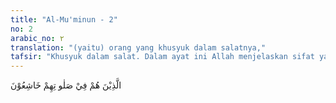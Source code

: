 ```yaml
---
title: "Al-Mu'minun - 2"
no: 2
arabic_no: ٢
translation: "(yaitu) orang yang khusyuk dalam salatnya,"
tafsir: "Khusyuk dalam salat. Dalam ayat ini Allah menjelaskan sifat yang kedua, yaitu seorang mukmin yang beruntung, jika salat benar-benar khusyuk dalam salatnya, pikirannya selalu mengingat Allah, dan memusatkan semua pikiran dan panca inderanya untuk bermunajat kepada-Nya. Dia menyadari dan merasakan bahwa orang yang salat itu benar-benar sedang berhadapan dengan Tuhannya, oleh karena itu seluruh anggota tubuh dan jiwanya dipenuhi kekhusyukan, kekhidmatan dan keikhlasan, diselingi dengan rasa takut dan diselubungi dengan penuh harapan kepada Tuhannya. Untuk dapat memenuhi syarat kekhusyukan dalam salat, harus memperhati-kan tiga perkara, yaitu:\n\na) Paham apa yang dibaca, supaya apa yang diucapkan lidahnya dapat dipahami dan dimengerti, sesuai dengan ayat:\n\nMaka tidakkah mereka menghayati Al-Qur'an ataukah hati mereka sudah terkunci? (Muhammad/47: 24)\n\nb) Ingat kepada Allah, sesuai dengan firman-Nya:\n\nDan laksanakanlah salat untuk mengingat Aku. (thaha/20: 14)\n\nc) Salat berarti munajat kepada Allah, pikiran dan perasaan orang yang salat harus selalu mengingat dan jangan lengah atau lalai. Para ulama berpendapat bahwa salat yang tidak khusyuk sama dengan tubuh tidak bernyawa. Akan tetapi ketiadaan khusyuk dalam salat tidak membatalkan salat, dan tidak wajib diulang kembali."
---
```

 الَّذِيْنَ هُمْ فِيْ صَلٰو تِهِمْ خَاشِعُوْنَ